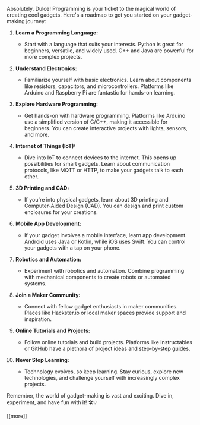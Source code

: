 Absolutely, Dulce! Programming is your ticket to the magical world of creating cool gadgets. Here's a roadmap to get you started on your gadget-making journey:

1. **Learn a Programming Language:**
    
    - Start with a language that suits your interests. Python is great for beginners, versatile, and widely used. C++ and Java are powerful for more complex projects.
2. **Understand Electronics:**
    
    - Familiarize yourself with basic electronics. Learn about components like resistors, capacitors, and microcontrollers. Platforms like Arduino and Raspberry Pi are fantastic for hands-on learning.
3. **Explore Hardware Programming:**
    
    - Get hands-on with hardware programming. Platforms like Arduino use a simplified version of C/C++, making it accessible for beginners. You can create interactive projects with lights, sensors, and more.
4. **Internet of Things (IoT):**
    
    - Dive into IoT to connect devices to the internet. This opens up possibilities for smart gadgets. Learn about communication protocols, like MQTT or HTTP, to make your gadgets talk to each other.
5. **3D Printing and CAD:**
    
    - If you're into physical gadgets, learn about 3D printing and Computer-Aided Design (CAD). You can design and print custom enclosures for your creations.
6. **Mobile App Development:**
    
    - If your gadget involves a mobile interface, learn app development. Android uses Java or Kotlin, while iOS uses Swift. You can control your gadgets with a tap on your phone.
7. **Robotics and Automation:**
    
    - Experiment with robotics and automation. Combine programming with mechanical components to create robots or automated systems.
8. **Join a Maker Community:**
    
    - Connect with fellow gadget enthusiasts in maker communities. Places like Hackster.io or local maker spaces provide support and inspiration.
9. **Online Tutorials and Projects:**
    
    - Follow online tutorials and build projects. Platforms like Instructables or GitHub have a plethora of project ideas and step-by-step guides.
10. **Never Stop Learning:**
    
    - Technology evolves, so keep learning. Stay curious, explore new technologies, and challenge yourself with increasingly complex projects.

Remember, the world of gadget-making is vast and exciting. Dive in, experiment, and have fun with it! 🛠️💡

[[more]]